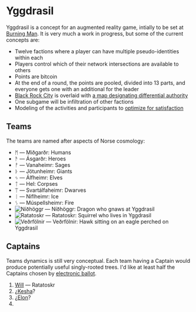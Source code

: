 Yggdrasil
=========

Yggdrasil is a concept for an augmented reality game, intially to be set at [Burning Man](http://burningman.com). It is very much a work in progress, but some of the current concepts are:

* Twelve factions where a player can have multiple pseudo-identities within each
* Players control which of their network intersections are available to others
* Points are bitcoin
* At the end of a round, the points are pooled, divided into 13 parts, and everyone gets one with an additional for the leader
* [Black Rock City](http://alexlod.com/wp-content/uploads/2011/09/brc.jpeg) is overlaid with [a map designating differential authority](http://dhappy.github.io/yggdrasil/)
* One subgame will be infiltration of other factions
* Modeling of the activities and participants to [optimize for satisfaction](http://hoenir.himinbi.org/2014/04/rationale-for-the-department-of-happiness/)

## Teams

The teams are named after aspects of Norse cosmology:

* ᛗ ― Miðgarðr: Humans
* ᚫ ― Ásgarðr: Heroes
* ᚡ ― Vanaheimr: Sages
* ᚦ ― Jötunheimr: Giants
* ᛃ ― Álfheimr: Elves
* ᛏ ― Hel: Corpses
* ᛠ ― Svartálfaheimr: Dwarves
* ᛁ ― Niflheimr: Ice
* ᛊ ― Múspellsheimr: Fire
* ![Níðhöggr](http://dhappy.org/.../image/animal/dragon/pair/svg) ― Níðhöggr: Dragon who gnaws at Yggdrasil
* ![Ratatoskr](http://dhappy.org/.../image/animal/squirrel/svg) ― Ratatoskr: Squirrel who lives in Yggdrasil
* ![Veðrfölnir](http://dhappy.org/.../image/animal/phoenix/svg) ― Veðrfölnir: Hawk sitting on an eagle perched on Yggdrasil

## Captains

Teams dynamics is still very conceptual. Each team having a Captain would produce potentially useful singly-rooted trees. I'd like at least half the Captains chosen by [electronic ballot](//github.com/TheFuturistParty/vote).

1. [Will](//twitter.com/WHolcomb) ― Ratatoskr
2. ¿[Kesha](//twitter.com/KeshaRose)?
3. ¿[Elon](//twitter.com/ElonMusk)?
4.  

